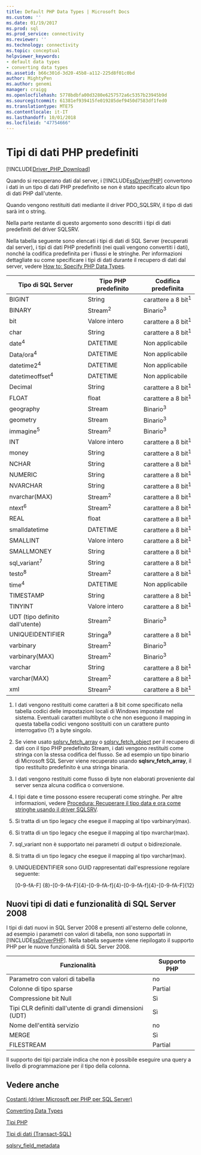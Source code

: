 ```yaml
---
title: Default PHP Data Types | Microsoft Docs
ms.custom: ''
ms.date: 01/19/2017
ms.prod: sql
ms.prod_service: connectivity
ms.reviewer: ''
ms.technology: connectivity
ms.topic: conceptual
helpviewer_keywords:
- default data types
- converting data types
ms.assetid: b66c301d-3d20-45b8-a112-225d8f01c0bd
author: MightyPen
ms.author: genemi
manager: craigg
ms.openlocfilehash: 5778bdbfa00d3280e6257572a6c5357b23945b9d
ms.sourcegitcommit: 61381ef939415fe019285def9450d7583df1fed0
ms.translationtype: MTE75
ms.contentlocale: it-IT
ms.lasthandoff: 10/01/2018
ms.locfileid: "47754666"
---
```

# <a name="default-php-data-types"></a>Tipi di dati PHP predefiniti
[!INCLUDE[Driver_PHP_Download](../../includes/driver_php_download.md)]

Quando si recuperano dati dal server, i [!INCLUDE[ssDriverPHP](../../includes/ssdriverphp_md.md)] convertono i dati in un tipo di dati PHP predefinito se non è stato specificato alcun tipo di dati PHP dall'utente.  
  
Quando vengono restituiti dati mediante il driver PDO_SQLSRV, il tipo di dati sarà int o string.  
  
Nella parte restante di questo argomento sono descritti i tipi di dati predefiniti del driver SQLSRV.  
  
Nella tabella seguente sono elencati i tipi di dati di SQL Server (recuperati dal server), i tipi di dati PHP predefiniti (nei quali vengono convertiti i dati), nonché la codifica predefinita per i flussi e le stringhe. Per informazioni dettagliate su come specificare i tipi di dati durante il recupero di dati dal server, vedere [How to: Specify PHP Data Types](../../connect/php/how-to-specify-php-data-types.md).  
  
|Tipo di SQL Server|Tipo PHP predefinito|Codifica predefinita|  
|-------------------|--------------------|--------------------|  
|BIGINT|String|carattere a 8 bit<sup>1</sup>|  
|BINARY|Stream<sup>2</sup>|Binario<sup>3</sup>|  
|bit|Valore intero|carattere a 8 bit<sup>1</sup>|  
|char|String|carattere a 8 bit<sup>1</sup>|  
|date<sup>4</sup>|DATETIME|Non applicabile|  
|Data/ora<sup>4</sup>|DATETIME|Non applicabile|  
|datetime2<sup>4</sup>|DATETIME|Non applicabile|  
|datetimeoffset<sup>4</sup>|DATETIME|Non applicabile|  
|Decimal|String|carattere a 8 bit<sup>1</sup>|  
|FLOAT|float|carattere a 8 bit<sup>1</sup>|  
|geography|Stream|Binario<sup>3</sup>|  
|geometry|Stream|Binario<sup>3</sup>|  
|immagine<sup>5</sup>|Stream<sup>2</sup>|Binario<sup>3</sup>|  
|INT|Valore intero|carattere a 8 bit<sup>1</sup>|  
|money|String|carattere a 8 bit<sup>1</sup>|  
|NCHAR|String|carattere a 8 bit<sup>1</sup>|  
|NUMERIC|String|carattere a 8 bit<sup>1</sup>|  
|NVARCHAR|String|carattere a 8 bit<sup>1</sup>|  
|nvarchar(MAX)|Stream<sup>2</sup>|carattere a 8 bit<sup>1</sup>|  
|ntext<sup>6</sup>|Stream<sup>2</sup>|carattere a 8 bit<sup>1</sup>|  
|REAL|float|carattere a 8 bit<sup>1</sup>|  
|smalldatetime|DATETIME|carattere a 8 bit<sup>1</sup>|  
|SMALLINT|Valore intero|carattere a 8 bit<sup>1</sup>|  
|SMALLMONEY|String|carattere a 8 bit<sup>1</sup>|  
|sql_variant<sup>7</sup>|String|carattere a 8 bit<sup>1</sup>|  
|testo<sup>8</sup>|Stream<sup>2</sup>|carattere a 8 bit<sup>1</sup>|  
|time<sup>4</sup>|DATETIME|Non applicabile|  
|TIMESTAMP|String|carattere a 8 bit<sup>1</sup>|  
|TINYINT|Valore intero|carattere a 8 bit<sup>1</sup>|  
|UDT (tipo definito dall'utente)|Stream<sup>2</sup>|Binario<sup>3</sup>|  
|UNIQUEIDENTIFIER|Stringa<sup>9</sup>|carattere a 8 bit<sup>1</sup>|  
|varbinary|Stream<sup>2</sup>|Binario<sup>3</sup>|  
|varbinary(MAX)|Stream<sup>2</sup>|Binario<sup>3</sup>|  
|varchar|String|carattere a 8 bit<sup>1</sup>|  
|varchar(MAX)|Stream<sup>2</sup>|carattere a 8 bit<sup>1</sup>|
|xml|Stream<sup>2</sup>|carattere a 8 bit<sup>1</sup>|  
  

1.  I dati vengono restituiti come caratteri a 8 bit come specificato nella tabella codici delle impostazioni locali di Windows impostate nel sistema. Eventuali caratteri multibyte o che non eseguono il mapping in questa tabella codici vengono sostituiti con un carattere punto interrogativo (?) a byte singolo.  
  
2.  Se viene usato [sqlsrv_fetch_array](../../connect/php/sqlsrv-fetch-array.md) o [sqlsrv_fetch_object](../../connect/php/sqlsrv-fetch-object.md) per il recupero di dati con il tipo PHP predefinito Stream, i dati vengono restituiti come stringa con la stessa codifica del flusso. Se ad esempio un tipo binario di Microsoft SQL Server viene recuperato usando **sqlsrv_fetch_array**, il tipo restituito predefinito è una stringa binaria.  
  
3.  I dati vengono restituiti come flusso di byte non elaborati proveniente dal server senza alcuna codifica o conversione.  

4.  I tipi date e time possono essere recuperati come stringhe. Per altre informazioni, vedere [Procedura: Recuperare il tipo data e ora come stringhe usando il driver SQLSRV](../../connect/php/how-to-retrieve-date-and-time-type-as-strings-using-the-sqlsrv-driver.md).  

5.  Si tratta di un tipo legacy che esegue il mapping al tipo varbinary(max).

6. Si tratta di un tipo legacy che esegue il mapping al tipo nvarchar(max).

7.  sql_variant non è supportato nei parametri di output o bidirezionale.

8.  Si tratta di un tipo legacy che esegue il mapping al tipo varchar(max).  
  
9.  UNIQUEIDENTIFIER sono GUID rappresentati dall'espressione regolare seguente:  
  
    [0-9-fA-F] {8}-[0-9-fA-F]{4}-[0-9-fA-f]{4}-[0-9-fA-f]{4}-[0-9-fA-F]{12}  
 
 
## <a name="other-new-sql-server-2008-data-types-and-features"></a>Nuovi tipi di dati e funzionalità di SQL Server 2008  
I tipi di dati nuovi in SQL Server 2008 e presenti all'esterno delle colonne, ad esempio i parametri con valori di tabella, non sono supportati in [!INCLUDE[ssDriverPHP](../../includes/ssdriverphp_md.md)]. Nella tabella seguente viene riepilogato il supporto PHP per le nuove funzionalità di SQL Server 2008.  
  
|Funzionalità|Supporto PHP|  
|-----------|---------------|  
|Parametro con valori di tabella|no|  
|Colonne di tipo sparse|Partial|  
|Compressione bit Null|Sì|  
|Tipi CLR definiti dall'utente di grandi dimensioni (UDT)|Sì|  
|Nome dell'entità servizio|no|  
|MERGE|Sì|  
|FILESTREAM|Partial|  
  
Il supporto dei tipi parziale indica che non è possibile eseguire una query a livello di programmazione per il tipo della colonna.  
  
## <a name="see-also"></a>Vedere anche  
[Costanti &#40;driver Microsoft per PHP per SQL Server&#41;](../../connect/php/constants-microsoft-drivers-for-php-for-sql-server.md)

[Converting Data Types](../../connect/php/converting-data-types.md)

[Tipi PHP](http://php.net/manual/en/language.types.php)

[Tipi di dati (Transact-SQL)](../../t-sql/data-types/data-types-transact-sql.md)

[sqlsrv_field_metadata](../../connect/php/sqlsrv-field-metadata.md)  
  
